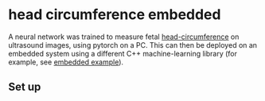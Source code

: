 # head circumference embedded

A neural network was trained to measure fetal [head-circumference](../head-circumference) on ultrasound images, using pytorch on a PC. This can then be deployed on an embedded system using a different C++ machine-learning library (for example, see [embedded example](../embedded_example)).


## Set up

